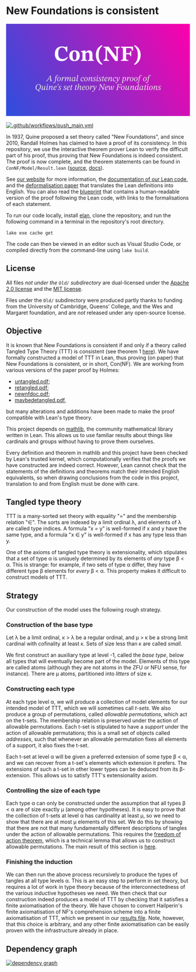 # New Foundations is consistent

[![Con(NF)](docs/social/ConNF%20social.png)](https://leanprover-community.github.io/con-nf/)

[![.github/workflows/push_main.yml](https://github.com/leanprover-community/con-nf/actions/workflows/push_main.yml/badge.svg)](https://github.com/leanprover-community/con-nf/actions/workflows/push_main.yml)

In 1937, Quine proposed a set theory called "New Foundations", and since 2010, Randall Holmes has claimed to have a proof of its consistency.
In this repository, we use the interactive theorem prover Lean to verify the difficult part of his proof, thus proving that New Foundations is indeed consistent.
The proof is now complete, and the theorem statements can be found in `ConNF/Model/Result.lean` ([source](https://github.com/leanprover-community/con-nf/blob/main/ConNF/Model/Result.lean), [docs](https://leanprover-community.github.io/con-nf/doc/ConNF/Model/Result.html)).

See [our website](https://leanprover-community.github.io/con-nf/) for more information, the [documentation of our Lean code](https://leanprover-community.github.io/con-nf/doc/), and the [deformalisation paper](https://zeramorphic.github.io/con-nf-paper/main.l.pdf) that translates the Lean definitions into English.
You can also read the [blueprint](https://leanprover-community.github.io/con-nf/blueprint/) that contains a human-readable version of the proof following the Lean code, with links to the formalisations of each statement.

To run our code locally, install [elan](https://github.com/leanprover/elan), clone the repository, and run the following command in a terminal in the repository's root directory.
```
lake exe cache get
```
The code can then be viewed in an editor such as Visual Studio Code, or compiled directly from the command-line using `lake build`.

## License

All files *not under the `Old/` subdirectory* are dual-licensed under the [Apache 2.0 license](https://opensource.org/license/apache-2-0/) and the [MIT license](https://opensource.org/license/MIT/).

Files under the `Old/` subdirectory were produced partly thanks to funding from the University of Cambridge, Queens' College, and the Wes and Margaret foundation, and are *not* released under any open-source license.

## Objective

It is known that New Foundations is consistent if and only if a theory called Tangled Type Theory (TTT) is consistent (see theorem 1 [here](https://randall-holmes.github.io/Papers/tangled.pdf)).
We have formally constructed a model of TTT in Lean, thus proving (on paper) that New Foundations is consistent, or in short, Con(NF).
We are working from various versions of the paper proof by Holmes:

- [untangled.pdf](https://randall-holmes.github.io/Nfproof/untangled.pdf);
- [retangled.pdf](https://randall-holmes.github.io/Nfproof/retangled.pdf);
- [newnfdoc.pdf](https://randall-holmes.github.io/Nfproof/newnfdoc.pdf);
- [maybedetangled.pdf](https://randall-holmes.github.io/Nfproof/maybedetangled.pdf),

but many alterations and additions have been made to make the proof compatible with Lean's type theory.

This project depends on [mathlib](https://github.com/leanprover-community/mathlib4), the community mathematical library written in Lean.
This allows us to use familiar results about things like cardinals and groups without having to prove them ourselves.

Every definition and theorem in mathlib and this project have been checked by Lean's trusted kernel, which computationally verifies that the proofs we have constructed are indeed correct.
However, Lean cannot check that the statements of the definitions and theorems match their intended English equivalents, so when drawing conclusions from the code in this project, translation to and from English must be done with care.

## Tangled type theory

TTT is a many-sorted set theory with equality "=" and the membership relation "∈".
The sorts are indexed by a limit ordinal λ, and elements of λ are called type indices.
A formula "x = y" is well-formed if x and y have the same type, and a formula "x ∈ y" is well-formed if x has any type less than y.

One of the axioms of tangled type theory is extensionality, which stipulates that a set of type α is uniquely determined by its elements of *any* type β < α.
This is strange: for example, if two sets of type α differ, they have different type β elements for *every* β < α.
This property makes it difficult to construct models of TTT.

## Strategy

Our construction of the model uses the following rough strategy.

### Construction of the base type

Let λ be a limit ordinal, κ > λ be a regular ordinal, and μ > κ be a strong limit cardinal with cofinality at least κ.
Sets of size less than κ are called *small*.

We first construct an auxiliary type at level -1, called the *base type*, below all types that will eventually become part of the model.
Elements of this type are called atoms (although they are not atoms in the ZFU or NFU sense, for instance).
There are μ atoms, partitioned into *litters* of size κ.

### Constructing each type

At each type level α, we will produce a collection of model elements for our intended model of TTT, which we will sometimes call *t-sets*.
We also produce a group of permutations, called *allowable permutations*, which act on the t-sets.
The membership relation is preserved under the action of allowable permutations.
Each t-set is stipulated to have a *support* under the action of allowable permutations; this is a small set of objects called *addresses*, such that whenever an allowable permutation fixes all elements of a support, it also fixes the t-set.

Each t-set at level α will be given a preferred extension of some type β < α, and we can recover from a t-set's elements which extension it prefers.
The extensions of such a t-set in other lower types can be deduced from its β-extension.
This allows us to satisfy TTT's extensionality axiom.

### Controlling the size of each type

Each type α can only be constructed under the assumption that all types β < α are of size exactly μ (among other hypotheses).
It is easy to prove that the collection of t-sets at level α has cardinality at least μ, so we need to show that there are at most μ elements of this set.
We do this by showing that there are not that many fundamentally different descriptions of tangles under the action of allowable permutations.
This requires the [freedom of action theorem](https://leanprover-community.github.io/con-nf/doc/ConNF/FOA/Result.html#ConNF.StructApprox.freedom_of_action), which is a technical lemma that allows us to construct allowable permutations.
The main result of this section is [here](https://leanprover-community.github.io/con-nf/doc/ConNF/Counting/Conclusions.html#ConNF.mk_tSet).

### Finishing the induction

We can then run the above process recursively to produce the types of tangles at all type levels α.
This is an easy step to perform in set theory, but requires a lot of work in type theory because of the interconnectedness of the various inductive hypotheses we need.
We then check that our construction indeed produces a model of TTT by checking that it satisfies a finite axiomatisation of the theory.
We have chosen to convert Hailperin's finite axiomatisation of NF's comprehension scheme into a finite axiomatisation of TTT, which we present in our [results file](https://leanprover-community.github.io/con-nf/doc/ConNF/Model/Result.html).
Note, however, that this choice is arbitrary, and any other finite axiomatisation can be easily proven with the infrastructure already in place.

## Dependency graph

[![dependency graph](https://leanprover-community.github.io/con-nf/depgraph.png)](https://leanprover-community.github.io/con-nf/depgraph.pdf)
